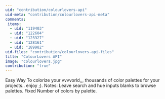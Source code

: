 ```yaml
---
uid: "contribution/colourlovers-api"
uid-meta: "contribution/colourlovers-api-meta"
comments: 
 items: 
  - uid: "119403"
  - uid: "122604"
  - uid: "123327"
  - uid: "128161"
  - uid: "189982"
uid-files: "contribution/colourlovers-api-files"
title: "ColourLovers API"
image: "colourlovers.jpg"
contribution: "true"
---
```


Easy Way To colorize your vvvvorld,,, thousands of color palettes for your projects..
enjoy ;).
Notes:
Leave search and hue inputs blanks to browse palettes.
Fixed Number of colors by palette.
